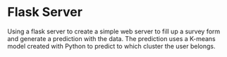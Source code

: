 # Flask Server

Using a flask server to create a simple web server to fill up a survey form and generate a prediction with the data.
The prediction uses a K-means model created with Python to predict to which cluster the user belongs.
